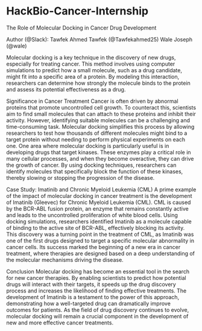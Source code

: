 # HackBio-Cancer-Internship
The Role of Molecular Docking in Cancer Drug Development


Author (@Slack):
Tawfek Ahmed Tawfek (@Tawfekahmed25)
Wale Joseph (@wale)


Molecular docking is a key technique in the discovery of new drugs, especially for treating cancer. This method involves using computer simulations to predict how a small molecule, such as a drug candidate, might fit into a specific area of a protein. By modeling this interaction, researchers can determine how strongly the molecule binds to the protein and assess its potential effectiveness as a drug.


Significance in Cancer Treatment
Cancer is often driven by abnormal proteins that promote uncontrolled cell growth. To counteract this, scientists aim to find small molecules that can attach to these proteins and inhibit their activity. However, identifying suitable molecules can be a challenging and time-consuming task. Molecular docking simplifies this process by allowing researchers to test how thousands of different molecules might bind to a target protein without needing to perform physical experiments on each one.
One area where molecular docking is particularly useful is in developing drugs that target kinases. These enzymes play a critical role in many cellular processes, and when they become overactive, they can drive the growth of cancer. By using docking techniques, researchers can identify molecules that specifically block the function of these kinases, thereby slowing or stopping the progression of the disease.


Case Study: Imatinib and Chronic Myeloid Leukemia (CML)
A prime example of the impact of molecular docking in cancer treatment is the development of Imatinib (Gleevec) for Chronic Myeloid Leukemia (CML). CML is caused by the BCR-ABL fusion protein, an enzyme that remains constantly active and leads to the uncontrolled proliferation of white blood cells. Using docking simulations, researchers identified Imatinib as a molecule capable of binding to the active site of BCR-ABL, effectively blocking its activity. This discovery was a turning point in the treatment of CML, as Imatinib was one of the first drugs designed to target a specific molecular abnormality in cancer cells. Its success marked the beginning of a new era in cancer treatment, where therapies are designed based on a deep understanding of the molecular mechanisms driving the disease.

Conclusion
Molecular docking has become an essential tool in the search for new cancer therapies. By enabling scientists to predict how potential drugs will interact with their targets, it speeds up the drug discovery process and increases the likelihood of finding effective treatments. The development of Imatinib is a testament to the power of this approach, demonstrating how a well-targeted drug can dramatically improve outcomes for patients. As the field of drug discovery continues to evolve, molecular docking will remain a crucial component in the development of new and more effective cancer treatments.
